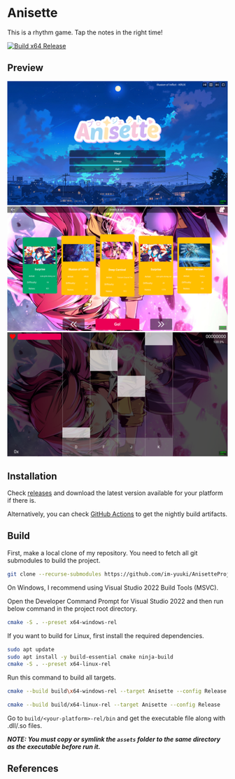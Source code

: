 # Anisette

This is a rhythm game. Tap the notes in the right time!

[![Build x64 Release](https://github.com/im-yuuki/AnisetteProject/actions/workflows/build-release.yml/badge.svg)](https://github.com/im-yuuki/AnisetteProject/actions/workflows/build-release.yml)

## Preview

<img src=".github/previews/menu.png"  alt=""/>
<img src=".github/previews/library.png"  alt=""/>
<img src=".github/previews/game.png"  alt=""/>

## Installation

Check [releases](https://github.com/im-yuuki/AnisetteProject/releases) and download the latest version available for your platform if there is.

Alternatively, you can check [GitHub Actions](https://github.com/im-yuuki/AnisetteProject/actions) to get the nightly build artifacts.

## Build

First, make a local clone of my repository. You need to fetch all git submodules to build the project.

```bash
git clone --recurse-submodules https://github.com/im-yuuki/AnisetteProject.git
```

On Windows, I recommend using Visual Studio 2022 Build Tools (MSVC).

Open the Developer Command Prompt for Visual Studio 2022 and then run below command in the project root directory.

```bash
cmake -S . --preset x64-windows-rel
```

If you want to build for Linux, first install the required dependencies.

```bash
sudo apt update
sudo apt install -y build-essential cmake ninja-build
cmake -S . --preset x64-linux-rel
```

Run this command to build all targets.

```bash
cmake --build build\x64-windows-rel --target Anisette --config Release
```

```bash
cmake --build build/x64-linux-rel --target Anisette --config Release
```

Go to `build/<your-platform>-rel/bin` and get the executable file along with .dll/.so files.

***NOTE: You must copy or symlink the `assets` folder to the same directory as the executable before run it.***

## References
